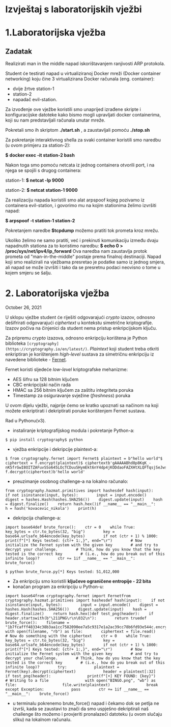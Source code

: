 # Izvještaj s laboratorijskih vježbi

# 1.Laboratorijska vježba

## Zadatak

Realizirati man in the middle napad iskorištavanjem ranjivosti ARP protokola. 

Student će testirati napad u virtualiziranoj Docker mreži (Docker container networking) koju čine 3 virtualizirana Docker računala (eng. container):

- dvije žrtve station-1
- station-2
- napadač evil-station.

Za izvođenje ove vježbe koristili smo unaprijed izrađene skripte i konfiguracijske datoteke kako bismo mogli upravljati docker containerima, koji su nam predstavljali računala unutar mreže.

Pokretali smo ih skriptom **./start.sh** , a zaustavljali pomoću **./stop.sh**

Za pokretanje interaktivnog shella za svaki container koristili smo naredbu (u ovom primjeru za station-2):

**$** **docker exec -it station-2 bash**

Nakon toga smo pomoću netcata iz jednog containera otvorili port, i na njega se spojili s drugog containera:

station-1: **$ netcat -lp 9000**

station-2: **$ netcat station-1 9000**

Za realizaciju napada koristili smo alat arpspoof kojeg pozivamo iz containera evil-station, i govorimo mu na kojim stationima želimo izvršiti napad:

**$ arpspoof -t station-1 station-2**

Pokretanjem naredbe **$tcpdump** možemo pratiti tok prometa kroz mrežu.

Ukoliko želimo ne samo pratiti, već i prekinuti komunikaciju između dvaju napadnutih stationa za to koristimo naredbu: **$ echo 0 > /proc/sys/net/ipv4/ip_forward** Ova naredba nam zaustavlja protok prometa od "man-in-the-middle" postaje prema finalnoj destinaciji. Napad koji smo realizirali na vježbama presretao je podatke samo iz jednog smjera, ali napad se može izvršiti i tako da se presretnu podaci neovisno o tome u kojem smjeru se šalju.

# 2. Laboratorijska vježba

October 26, 2021

U sklopu vježbe student će riješiti odgovarajući *crypto* izazov, odnosno dešifrirati odgovarajući *ciphertext* u kontekstu simetrične kriptografije. Izazov počiva na činjenici da student nema pristup enkripcijskom ključu.

Za pripremu *crypto* izazova, odnosno enkripciju korištena je Python biblioteka `[cryptography](https://cryptography.io/en/latest/)`. *Plaintext* koji student treba otkriti enkriptiran je korištenjem *high-level* sustava za simetričnu enkripciju iz navedene biblioteke - [Fernet](https://cryptography.io/en/latest/fernet/).

Fernet koristi sljedeće *low-level* kriptografske mehanizme:

- AES šifru sa 128 bitnim ključem
- CBC enkripcijski način rada
- HMAC sa 256 bitnim ključem za zaštitu integriteta poruka
- Timestamp za osiguravanje svježine (*freshness*) poruka

U ovom dijelu vježbi, najprije ćemo se kratko upoznati sa načinom na koji možete enkriptirati i dekriptirati poruke korištenjem Fernet sustava.

Rad u Pythonu(v3).

- instaliranje kriptografijskog modula i pokretanje Python-a:

```
$ pip install cryptography$ python
```

- vježba enkripcije i dekripcije plaintext-a:

```
$ from cryptography.fernet import Fernet$ plaintext = b"hello world"$ ciphertext = f.encrypt(plaintext)$ ciphertextb'gAAAAABhd8p8KqK_-nK5frGwI8OITZAFuvSSo645LOcTCDuuSHymEkt6nY4dp4jKODdaoFAZXHtXLQFTqsjSeJwsBhDuJ4ADEw=='$ f.decrypt(ciphertext)b'hello world'
```

- preuzimanje osobnog challenge-a na lokalno računalo:

```
from cryptography.hazmat.primitives import hashesdef hash(input):    if not isinstance(input, bytes):        input = input.encode()    digest = hashes.Hash(hashes.SHA256())    digest.update(input)    hash = digest.finalize()    return hash.hex()if __name__ == "__main__":    h = hash('kovacevic_nikola')    print(h)
```

- dekripcija challenge-a:

```
import base64def brute_force():    ctr = 0    while True:        key_bytes = ctr.to_bytes(32, "big")        key = base64.urlsafe_b64encode(key_bytes)        if not (ctr + 1) % 1000:            print(f"[*] Keys tested: {ctr+ 1:,}", end="\r")        # Now initialize the Fernet system with the given key        # and try to decrypt your challenge.        # Think, how do you know that the key tested is the correct key        # (i.e., how do you break out of this infinite loop)?        ctr += 1if __name__ == "__main__":    brute_force()
```

```
$ python brute_force.py[*] Keys tested: 51,012,000
```

- Za enkripciju smo koristili **ključeve ograničene entropije - 22 bita**
- konačan program za enkripciju u Python-u:

```
import base64from cryptography.fernet import Fernetfrom cryptography.hazmat.primitives import hashesdef hash(input):    if not isinstance(input, bytes):        input = input.encode()    digest = hashes.Hash(hashes.SHA256())    digest.update(input)    hash = digest.finalize()    return hash.hex()def test_png(header):    if header.startswith(b"\211PNG\r\n\032\n"):        return truedef brute_force():    filename = "1b7fcafff48334c38b3aa1cc7582090ee7a5c9317e1a2ac39cc78b6fd93e544c.encrypted"    with open(filename, "rb") as file:        ciphertext = file.read()        # Now do something with the ciphertext    ctr = 0    while True:        key_bytes = ctr.to_bytes(32, "big")        key = base64.urlsafe_b64encode(key_bytes)        if not (ctr + 1) % 1000:            print(f"[*] Keys tested: {ctr+ 1:,}", end="\r")        # Now initialize the Fernet system with the given key        # and try to decrypt your challenge.        # Think, how do you know that the key tested is the correct key        # (i.e., how do you break out of this infinite loop)?        try:            plaintext = Fernet(key).decrypt(ciphertext)            header = plaintext[:32]            if test_png(header):                print(f"[+] KEY FOUND: {key}")                # Writing to a file                with open("BINGO.png", "wb") as file:                    file.write(plaintext)                break        except Exception:            pass        ctr += 1if __name__ == "__main__":    brute_force()
```

- u terminalu pokrenemo brute_force() napad i čekamo dok se petlja ne izvrši, kada se zaustavi to znači da smo uspješno dekriptirali naš challenge što možemo i provjeriti pronalazeći datoteku (u ovom slučaju sliku) na lokalnom računalu.